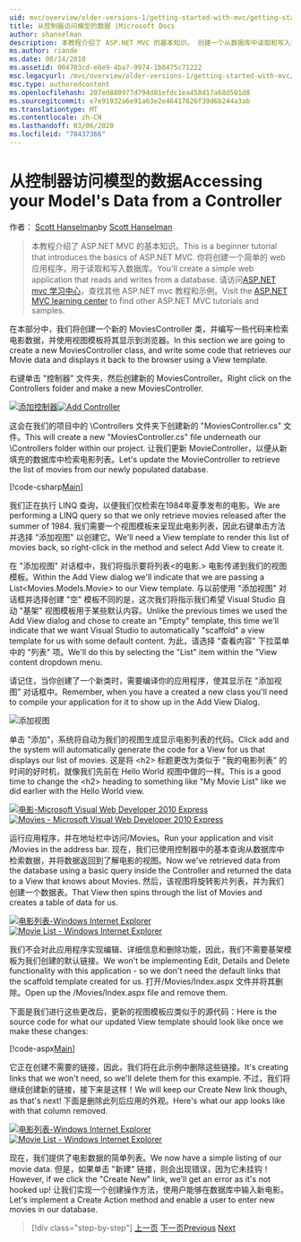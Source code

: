 ```yaml
---
uid: mvc/overview/older-versions-1/getting-started-with-mvc/getting-started-with-mvc-part5
title: 从控制器访问模型的数据 |Microsoft Docs
author: shanselman
description: 本教程介绍了 ASP.NET MVC 的基本知识。 创建一个从数据库中读取和写入数据的简单 web 应用程序。
ms.author: riande
ms.date: 08/14/2010
ms.assetid: 004703cd-e0e9-4ba7-9974-1b0475c71222
msc.legacyurl: /mvc/overview/older-versions-1/getting-started-with-mvc/getting-started-with-mvc-part5
msc.type: authoredcontent
ms.openlocfilehash: 207ed880977d794d81efdc1ea458d17a68d501d8
ms.sourcegitcommit: e7e91932a6e91a63e2e46417626f39d6b244a3ab
ms.translationtype: MT
ms.contentlocale: zh-CN
ms.lasthandoff: 03/06/2020
ms.locfileid: "78437366"
---
```

# <a name="accessing-your-models-data-from-a-controller"></a><span data-ttu-id="52dc8-104">从控制器访问模型的数据</span><span class="sxs-lookup"><span data-stu-id="52dc8-104">Accessing your Model's Data from a Controller</span></span>

<span data-ttu-id="52dc8-105">作者： [Scott Hanselman](https://github.com/shanselman)</span><span class="sxs-lookup"><span data-stu-id="52dc8-105">by [Scott Hanselman](https://github.com/shanselman)</span></span>

> <span data-ttu-id="52dc8-106">本教程介绍了 ASP.NET MVC 的基本知识。</span><span class="sxs-lookup"><span data-stu-id="52dc8-106">This is a beginner tutorial that introduces the basics of ASP.NET MVC.</span></span> <span data-ttu-id="52dc8-107">你将创建一个简单的 web 应用程序，用于读取和写入数据库。</span><span class="sxs-lookup"><span data-stu-id="52dc8-107">You'll create a simple web application that reads and writes from a database.</span></span> <span data-ttu-id="52dc8-108">请访问[ASP.NET mvc 学习中心](../../../index.md)，查找其他 ASP.NET mvc 教程和示例。</span><span class="sxs-lookup"><span data-stu-id="52dc8-108">Visit the [ASP.NET MVC learning center](../../../index.md) to find other ASP.NET MVC tutorials and samples.</span></span>

<span data-ttu-id="52dc8-109">在本部分中，我们将创建一个新的 MoviesController 类，并编写一些代码来检索电影数据，并使用视图模板将其显示到浏览器。</span><span class="sxs-lookup"><span data-stu-id="52dc8-109">In this section we are going to create a new MoviesController class, and write some code that retrieves our Movie data and displays it back to the browser using a View template.</span></span>

<span data-ttu-id="52dc8-110">右键单击 "控制器" 文件夹，然后创建新的 MoviesController。</span><span class="sxs-lookup"><span data-stu-id="52dc8-110">Right click on the Controllers folder and make a new MoviesController.</span></span>

<span data-ttu-id="52dc8-111">[![添加控制器](getting-started-with-mvc-part5/_static/image2.png)](getting-started-with-mvc-part5/_static/image1.png)</span><span class="sxs-lookup"><span data-stu-id="52dc8-111">[![Add Controller](getting-started-with-mvc-part5/_static/image2.png)](getting-started-with-mvc-part5/_static/image1.png)</span></span>

<span data-ttu-id="52dc8-112">这会在我们的项目中的 \Controllers 文件夹下创建新的 "MoviesController.cs" 文件。</span><span class="sxs-lookup"><span data-stu-id="52dc8-112">This will create a new "MoviesController.cs" file underneath our \Controllers folder within our project.</span></span> <span data-ttu-id="52dc8-113">让我们更新 MovieController，以便从新填充的数据库中检索电影列表。</span><span class="sxs-lookup"><span data-stu-id="52dc8-113">Let's update the MovieController to retrieve the list of movies from our newly populated database.</span></span>

[!code-csharp[Main](getting-started-with-mvc-part5/samples/sample1.cs)]

<span data-ttu-id="52dc8-114">我们正在执行 LINQ 查询，以便我们仅检索在1984年夏季发布的电影。</span><span class="sxs-lookup"><span data-stu-id="52dc8-114">We are performing a LINQ query so that we only retrieve movies released after the summer of 1984.</span></span> <span data-ttu-id="52dc8-115">我们需要一个视图模板来呈现此电影列表，因此右键单击方法并选择 "添加视图" 以创建它。</span><span class="sxs-lookup"><span data-stu-id="52dc8-115">We'll need a View template to render this list of movies back, so right-click in the method and select Add View to create it.</span></span>

<span data-ttu-id="52dc8-116">在 "添加视图" 对话框中，我们将指示要将列表&lt;的电影.&gt; 电影传递到我们的视图模板。</span><span class="sxs-lookup"><span data-stu-id="52dc8-116">Within the Add View dialog we'll indicate that we are passing a List&lt;Movies.Models.Movie&gt; to our View template.</span></span> <span data-ttu-id="52dc8-117">与以前使用 "添加视图" 对话框并选择创建 "空" 模板不同的是，这次我们将指示我们希望 Visual Studio 自动 "基架" 视图模板用于某些默认内容。</span><span class="sxs-lookup"><span data-stu-id="52dc8-117">Unlike the previous times we used the Add View dialog and chose to create an "Empty" template, this time we'll indicate that we want Visual Studio to automatically "scaffold" a view template for us with some default content.</span></span> <span data-ttu-id="52dc8-118">为此，请选择 "查看内容" 下拉菜单中的 "列表" 项。</span><span class="sxs-lookup"><span data-stu-id="52dc8-118">We'll do this by selecting the "List" item within the "View content dropdown menu.</span></span>

<span data-ttu-id="52dc8-119">请记住，当你创建了一个新类时，需要编译你的应用程序，使其显示在 "添加视图" 对话框中。</span><span class="sxs-lookup"><span data-stu-id="52dc8-119">Remember, when you have a created a new class you'll need to compile your application for it to show up in the Add View Dialog.</span></span>

![添加视图](getting-started-with-mvc-part5/_static/image3.png)

<span data-ttu-id="52dc8-121">单击 "添加"，系统将自动为我们的视图生成显示电影列表的代码。</span><span class="sxs-lookup"><span data-stu-id="52dc8-121">Click add and the system will automatically generate the code for a View for us that displays our list of movies.</span></span> <span data-ttu-id="52dc8-122">这是将 &lt;h2&gt; 标题更改为类似于 "我的电影列表" 的时间的好时机，就像我们先前在 Hello World 视图中做的一样。</span><span class="sxs-lookup"><span data-stu-id="52dc8-122">This is a good time to change the &lt;h2&gt; heading to something like "My Movie List" like we did earlier with the Hello World view.</span></span>

<span data-ttu-id="52dc8-123">[![电影-Microsoft Visual Web Developer 2010 Express](getting-started-with-mvc-part5/_static/image5.png)](getting-started-with-mvc-part5/_static/image4.png)</span><span class="sxs-lookup"><span data-stu-id="52dc8-123">[![Movies - Microsoft Visual Web Developer 2010 Express](getting-started-with-mvc-part5/_static/image5.png)](getting-started-with-mvc-part5/_static/image4.png)</span></span>

<span data-ttu-id="52dc8-124">运行应用程序，并在地址栏中访问/Movies。</span><span class="sxs-lookup"><span data-stu-id="52dc8-124">Run your application and visit /Movies in the address bar.</span></span> <span data-ttu-id="52dc8-125">现在，我们已使用控制器中的基本查询从数据库中检索数据，并将数据返回到了解电影的视图。</span><span class="sxs-lookup"><span data-stu-id="52dc8-125">Now we've retrieved data from the database using a basic query inside the Controller and returned the data to a View that knows about Movies.</span></span> <span data-ttu-id="52dc8-126">然后，该视图将旋转影片列表，并为我们创建一个数据表。</span><span class="sxs-lookup"><span data-stu-id="52dc8-126">That View then spins through the list of Movies and creates a table of data for us.</span></span>

<span data-ttu-id="52dc8-127">[![电影列表-Windows Internet Explorer](getting-started-with-mvc-part5/_static/image7.png)](getting-started-with-mvc-part5/_static/image6.png)</span><span class="sxs-lookup"><span data-stu-id="52dc8-127">[![Movie List - Windows Internet Explorer](getting-started-with-mvc-part5/_static/image7.png)](getting-started-with-mvc-part5/_static/image6.png)</span></span>

<span data-ttu-id="52dc8-128">我们不会对此应用程序实现编辑、详细信息和删除功能，因此，我们不需要基架模板为我们创建的默认链接。</span><span class="sxs-lookup"><span data-stu-id="52dc8-128">We won't be implementing Edit, Details and Delete functionality with this application - so we don't need the default links that the scaffold template created for us.</span></span> <span data-ttu-id="52dc8-129">打开/Movies/Index.aspx 文件并将其删除。</span><span class="sxs-lookup"><span data-stu-id="52dc8-129">Open up the /Movies/Index.aspx file and remove them.</span></span>

<span data-ttu-id="52dc8-130">下面是我们进行这些更改后，更新的视图模板应类似于的源代码：</span><span class="sxs-lookup"><span data-stu-id="52dc8-130">Here is the source code for what our updated View template should look like once we make these changes:</span></span>

[!code-aspx[Main](getting-started-with-mvc-part5/samples/sample2.aspx)]

<span data-ttu-id="52dc8-131">它正在创建不需要的链接，因此，我们将在此示例中删除这些链接。</span><span class="sxs-lookup"><span data-stu-id="52dc8-131">It's creating links that we won't need, so we'll delete them for this example.</span></span> <span data-ttu-id="52dc8-132">不过，我们将继续创建新的链接，接下来是这样！</span><span class="sxs-lookup"><span data-stu-id="52dc8-132">We will keep our Create New link though, as that's next!</span></span> <span data-ttu-id="52dc8-133">下面是删除此列后应用的外观。</span><span class="sxs-lookup"><span data-stu-id="52dc8-133">Here's what our app looks like with that column removed.</span></span>

<span data-ttu-id="52dc8-134">[![电影列表-Windows Internet Explorer](getting-started-with-mvc-part5/_static/image9.png)](getting-started-with-mvc-part5/_static/image8.png)</span><span class="sxs-lookup"><span data-stu-id="52dc8-134">[![Movie List - Windows Internet Explorer](getting-started-with-mvc-part5/_static/image9.png)](getting-started-with-mvc-part5/_static/image8.png)</span></span>

<span data-ttu-id="52dc8-135">现在，我们提供了电影数据的简单列表。</span><span class="sxs-lookup"><span data-stu-id="52dc8-135">We now have a simple listing of our movie data.</span></span> <span data-ttu-id="52dc8-136">但是，如果单击 "新建" 链接，则会出现错误，因为它未挂钩！</span><span class="sxs-lookup"><span data-stu-id="52dc8-136">However, if we click the "Create New" link, we'll get an error as it's not hooked up!</span></span> <span data-ttu-id="52dc8-137">让我们实现一个创建操作方法，使用户能够在数据库中输入新电影。</span><span class="sxs-lookup"><span data-stu-id="52dc8-137">Let's implement a Create Action method and enable a user to enter new movies in our database.</span></span>

> [!div class="step-by-step"]
> <span data-ttu-id="52dc8-138">[上一页](getting-started-with-mvc-part4.md)
> [下一页](getting-started-with-mvc-part6.md)</span><span class="sxs-lookup"><span data-stu-id="52dc8-138">[Previous](getting-started-with-mvc-part4.md)
[Next](getting-started-with-mvc-part6.md)</span></span>
